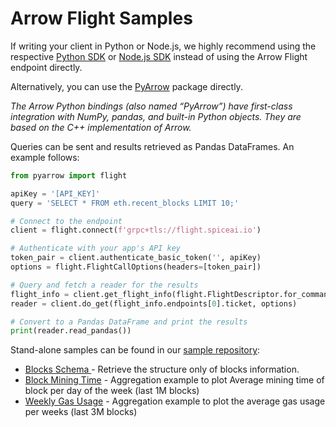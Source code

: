 # Arrow Flight Samples

If writing your client in Python or Node.js, we highly recommend using the respective [Python SDK](../../sdks/python-sdk.md) or [Node.js SDK](../../sdks/node.js-sdk/) instead of using the Arrow Flight endpoint directly.

Alternatively, you can use the [PyArrow](https://arrow.apache.org/docs/python/index.html) package directly.

_The Arrow Python bindings (also named “PyArrow”) have first-class integration with NumPy, pandas, and built-in Python objects. They are based on the C++ implementation of Arrow._

Queries can be sent and results retrieved as Pandas DataFrames. An example follows:

```python
from pyarrow import flight

apiKey = '[API_KEY]'
query = 'SELECT * FROM eth.recent_blocks LIMIT 10;'

# Connect to the endpoint
client = flight.connect(f'grpc+tls://flight.spiceai.io')

# Authenticate with your app's API key
token_pair = client.authenticate_basic_token('', apiKey)
options = flight.FlightCallOptions(headers=[token_pair])

# Query and fetch a reader for the results
flight_info = client.get_flight_info(flight.FlightDescriptor.for_command(query), options)
reader = client.do_get(flight_info.endpoints[0].ticket, options)

# Convert to a Pandas DataFrame and print the results
print(reader.read_pandas())
```

Stand-alone samples can be found in our [sample repository](https://github.com/spicehq/samples):

* [Blocks Schema ](https://github.com/spicehq/samples/blob/trunk/python/blocks\_schema.py)- Retrieve the structure only of blocks information.
* [Block Mining Time](https://github.com/spicehq/samples/blob/trunk/python/block\_mining\_time.py) - Aggregation example to plot Average mining time of block per day of the week (last 1M blocks)
* [Weekly Gas Usage](https://github.com/spicehq/samples/blob/trunk/python/weekly\_gas\_usage.py) - Aggregation example to plot the average gas usage per weeks (last 3M blocks)
